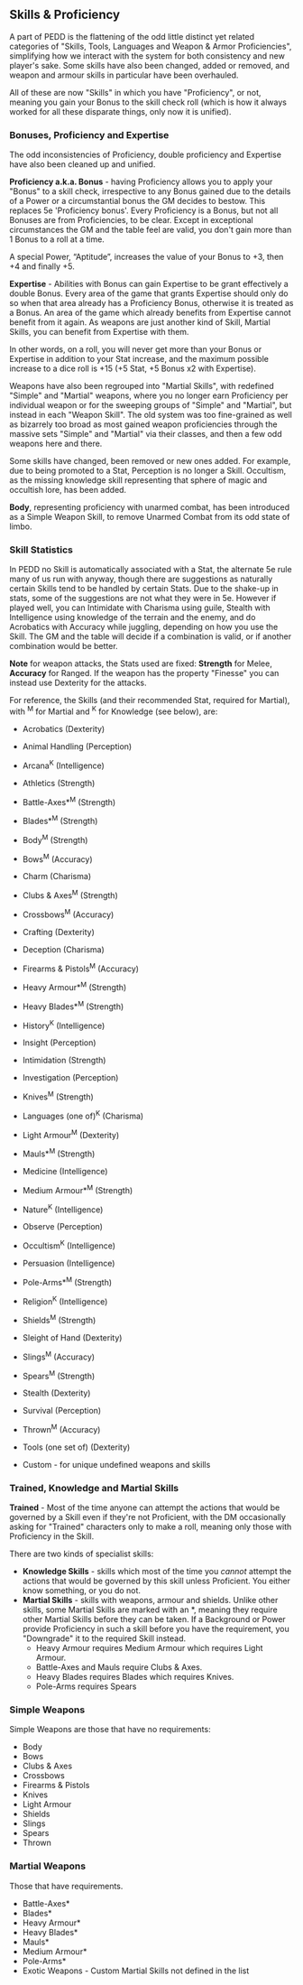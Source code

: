 ## Skills & Proficiency
A part of PEDD is the flattening of the odd little distinct yet related categories of "Skills, Tools, Languages and Weapon & Armor Proficiencies", simplifying how we interact with the system for both consistency and new player's sake. Some skills have also been changed, added or removed, and weapon and armour skills in particular have been overhauled.

All of these are now "Skills" in which you have "Proficiency", or not, meaning you gain your Bonus to the skill check roll (which is how it always worked for all these disparate things, only now it is unified).

### Bonuses, Proficiency and Expertise
The odd inconsistencies of Proficiency, double proficiency and Expertise have also been cleaned up and unified.

**Proficiency a.k.a. Bonus** - having Proficiency allows you to apply your "Bonus" to a skill check, irrespective to any Bonus gained due to the details of a Power or a circumstantial bonus the GM decides to bestow. This replaces 5e 'Proficiency bonus'. Every Proficiency is a Bonus, but not all Bonuses are from Proficiencies, to be clear. Except in exceptional circumstances the GM and the table feel are valid, you don't gain more than 1 Bonus to a roll at a time.

A special Power, “Aptitude”, increases the value of your Bonus to +3, then +4 and finally +5.

**Expertise** - Abilities with Bonus can gain Expertise to be grant effectively a double Bonus. Every area of the game that grants Expertise should only do so when that area already has a Proficiency Bonus, otherwise it is treated as a Bonus. An area of the game which already benefits from Expertise cannot benefit from it again. As weapons are just another kind of Skill, Martial Skills, you can benefit from Expertise with them.

In other words, on a roll, you will never get more than your Bonus or Expertise in addition to your Stat increase, and the maximum possible increase to a dice roll is +15 (+5 Stat, +5 Bonus x2 with Expertise).

Weapons have also been regrouped into "Martial Skills", with redefined "Simple" and "Martial" weapons, where you no longer earn Proficiency per individual weapon or for the sweeping groups of "Simple" and "Martial", but instead in each "Weapon Skill". The old system was too fine-grained as well as bizarrely too broad as most gained weapon proficiencies through the massive sets "Simple" and "Martial" via their classes, and then a few odd weapons here and there.

Some skills have changed, been removed or new ones added. For example, due to being promoted to a Stat, Perception is no longer a Skill. Occultism, as the missing knowledge skill representing that sphere of magic and occultish lore, has been added.

**Body**, representing proficiency with unarmed combat, has been introduced as a Simple Weapon Skill, to remove Unarmed Combat from its odd state of limbo. 

### Skill Statistics
In PEDD no Skill is automatically associated with a Stat, the alternate 5e rule many of us run with anyway, though there are suggestions as naturally certain Skills tend to be handled by certain Stats. Due to the shake-up in stats, some of the suggestions are not what they were in 5e. However if played well, you can Intimidate with Charisma using guile, Stealth with Intelligence using knowledge of the terrain and the enemy, and do Acrobatics with Accuracy while juggling, depending on how you use the Skill. The GM and the table will decide if a combination is valid, or if another combination would be better.

**Note** for weapon attacks, the Stats used are fixed: **Strength** for Melee, **Accuracy** for Ranged. If the weapon has the property "Finesse" you can instead use Dexterity for the attacks.

For reference, the Skills (and their recommended Stat, required for Martial), with <sup>M</sup> for Martial and <sup>K</sup> for Knowledge (see below), are:


<div class="proficiencies-list">

- Acrobatics (Dexterity)
- Animal Handling (Perception)
- Arcana<sup>K</sup> (Intelligence)
- Athletics (Strength)
- Battle-Axes*<sup>M</sup> (Strength)
- Blades*<sup>M</sup> (Strength)
- Body<sup>M</sup> (Strength)
- Bows<sup>M</sup> (Accuracy)
- Charm (Charisma)
- Clubs & Axes<sup>M</sup> (Strength)
- Crossbows<sup>M</sup> (Accuracy)
- Crafting (Dexterity)
- Deception (Charisma)
- Firearms & Pistols<sup>M</sup> (Accuracy)
- Heavy Armour*<sup>M</sup> (Strength)
- Heavy Blades*<sup>M</sup> (Strength)
- History<sup>K</sup> (Intelligence)
- Insight (Perception)
- Intimidation (Strength)
- Investigation (Perception)
- Knives<sup>M</sup> (Strength)
- Languages (one of)<sup>K</sup> (Charisma)
- Light Armour<sup>M</sup> (Dexterity)
- Mauls*<sup>M</sup> (Strength)
- Medicine (Intelligence)
- Medium Armour*<sup>M</sup> (Strength)
- Nature<sup>K</sup> (Intelligence)
- Observe (Perception)
- Occultism<sup>K</sup> (Intelligence)
- Persuasion (Intelligence)
- Pole-Arms*<sup>M</sup> (Strength)
- Religion<sup>K</sup> (Intelligence)
- Shields<sup>M</sup> (Strength)
- Sleight of Hand (Dexterity)
- Slings<sup>M</sup> (Accuracy)
- Spears<sup>M</sup> (Strength)
- Stealth (Dexterity)
- Survival (Perception)
- Thrown<sup>M</sup> (Accuracy)
- Tools (one set of) (Dexterity)

- Custom - for unique undefined weapons and skills

</div>

### Trained, Knowledge and Martial Skills
**Trained** - Most of the time anyone can attempt the actions that would be governed by a Skill even if they're not Proficient, with the DM occasionally asking for "Trained" characters only to make a roll, meaning only those with Proficiency in the Skill.

There are two kinds of specialist skills:
- **Knowledge Skills** - skills which most of the time you *cannot* attempt the actions that would be governed by this skill unless Proficient. You either know something, or you do not.
- **Martial Skills** - skills with weapons, armour and shields. Unlike other skills, some Martial Skills are marked with an *, meaning they require other Martial Skills before they can be taken. If a Background or Power provide Proficiency in such a skill before you have the requirement, you "Downgrade" it to the required Skill instead.
  - Heavy Armour requires Medium Armour which requires Light Armour. 
  - Battle-Axes and Mauls require Clubs & Axes.
  - Heavy Blades requires Blades which requires Knives.
  - Pole-Arms requires Spears

### Simple Weapons
Simple Weapons are those that have no requirements:
<div class="proficiencies-list">

- Body
- Bows
- Clubs & Axes
- Crossbows
- Firearms & Pistols
- Knives
- Light Armour
- Shields
- Slings
- Spears
- Thrown

</div>

### Martial Weapons
Those that have requirements.

<div class="proficiencies-list">

- Battle-Axes*
- Blades*
- Heavy Armour*
- Heavy Blades*
- Mauls*
- Medium Armour*
- Pole-Arms*
- Exotic Weapons - Custom Martial Skills not defined in the list

</div>